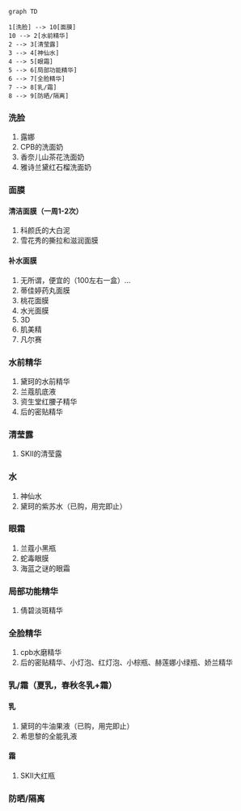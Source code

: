 ```
graph TD

1[洗脸] --> 10[面膜]
10 --> 2[水前精华] 
2 --> 3[清莹露]
3 --> 4[神仙水]
4 --> 5[眼霜]
5 --> 6[局部功能精华]
6 --> 7[全脸精华]
7 --> 8[乳/霜]
8 --> 9[防晒/隔离]
```
### 洗脸
1. 露娜
2. CPB的洗面奶
3. 香奈儿山茶花洗面奶
4. 雅诗兰黛红石榴洗面奶

### 面膜
#### 清洁面膜（一周1-2次）
1. 科颜氏的大白泥
2. 雪花秀的撕拉和滋润面膜

#### 补水面膜
1. 无所谓，便宜的（100左右一盒）...
2. 蒂佳婷药丸面膜
3. 桃花面膜
4. 水光面膜
5. 3D
6. 肌美精
7. 凡尔赛

### 水前精华
1. 黛珂的水前精华
2. 兰蔻肌底液
3. 资生堂红腰子精华
4. 后的密贴精华

### 清莹露
1. SKII的清莹露

### 水
1. 神仙水
2. 黛珂的紫苏水（已购，用完即止）

### 眼霜
1. 兰蔻小黑瓶
2. 蛇毒眼膜
3. 海蓝之谜的眼霜

### 局部功能精华
1. 倩碧淡斑精华

### 全脸精华
1. cpb水磨精华
2. 后的密贴精华、小灯泡、红灯泡、小棕瓶、赫莲娜小绿瓶、娇兰精华

### 乳/霜（夏乳，春秋冬乳+霜）
#### 乳
1. 黛珂的牛油果液（已购，用完即止）
2. 希思黎的全能乳液

#### 霜
1. SKII大红瓶

### 防晒/隔离
